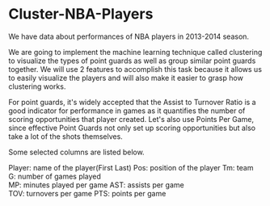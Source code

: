 # Cluster-NBA-Players
We have data about performances of NBA players in 2013-2014 season.

We are going to implement the machine learning technique called clustering to visualize the types of point guards as well as group similar point guards together. We will use 2 features to accomplish this task because it allows us to easily visualize the players and will also make it easier to grasp how clustering works. 

For point guards, it's widely accepted that the Assist to Turnover Ratio is a good indicator for performance in games as it quantifies the number of scoring opportunities that player created. Let's also use Points Per Game, since effective Point Guards not only set up scoring opportunities but also take a lot of the shots themselves.

Some selected columns are listed below.

Player: name of the player(First Last)
Pos: position of the player
Tm: team	
G: number of games played	
MP: minutes played per game	
AST: assists per game	
TOV:	turnovers per game
PTS: points per game

